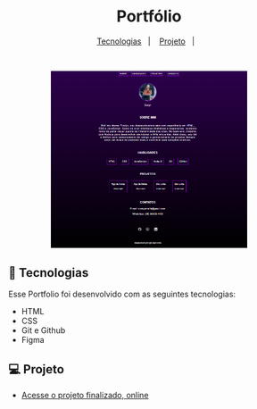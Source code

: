 <h1 align="center">Portfólio</h1>

<p align="center">
  <a href="#-tecnologias">Tecnologias</a>&nbsp;&nbsp;&nbsp;|&nbsp;&nbsp;&nbsp;
  <a href="#-projeto">Projeto</a>&nbsp;&nbsp;&nbsp;|&nbsp;&nbsp;&nbsp;
</p>

<br>

<p align="center">
  <img alt="projeto Portfolio" src=".github/preview.png" width="70%">
</p>

## 🚀 Tecnologias

Esse Portfolio foi desenvolvido com as seguintes tecnologias:

- HTML
- CSS
- Git e Github
- Figma

## 💻 Projeto

- [Acesse o projeto finalizado, online](https://evelynbr24.github.io/portfolio/)